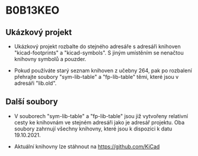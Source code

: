 # B0B13KEO

## Ukázkový projekt

- Ukázkový projekt rozbalte do stejného adresáře s adresáři knihoven "kicad-footprints" a "kicad-symbols". S jiným umístěním se nenačtou knihovny symbolů a pouzder.

- Pokud používáte starý seznam knihoven z učebny 264, pak po rozbalení přehrajte soubory "sym-lib-table" a "fp-lib-table" těmi, které jsou v adresáři "lib.old".

## Další soubory

- V souborech "sym-lib-table" a "fp-lib-table" jsou již vytvořeny relativní cesty ke knihovnám ve stejném adresáři jako je adresář projektu. Oba soubory zahrnují všechny knihovny, které jsou k dispozici k datu 19.10.2021.

- Aktuální knihovny lze stáhnout na https://github.com/KiCad

